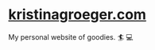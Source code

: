 # <a href="http://kristinagroeger.com/">kristinagroeger.com</a>
My personal website of goodies.
:surfer: :computer:
